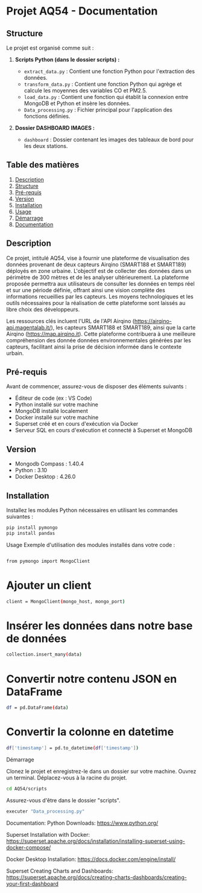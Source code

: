 # Projet AQ54 - Documentation

## Structure

Le projet est organisé comme suit :

1. **Scripts Python (dans le dossier scripts) :**
   - `extract_data.py` : Contient une fonction Python pour l'extraction des données.
   - `transform_data.py` : Contient une fonction Python qui agrège et calcule les moyennes des variables CO et PM2.5.
   - `load_data.py` : Contient une fonction qui établit la connexion entre MongoDB et Python et insère les données.
   - `Data_processing.py` : Fichier principal pour l'application des fonctions définies.

2. **Dossier DASHBOARD IMAGES :**
   - `dashboard` : Dossier contenant les images des tableaux de bord pour les deux stations.



## Table des matières
1. [Description](#description)
2. [Structure](#structure)
3. [Pré-requis](#pré-requis)
4. [Version](#version)
5. [Installation](#installation)
6. [Usage](#usage)
7. [Démarrage](#démarrage)
8. [Documentation](#documentation)

## Description
Ce projet, intitulé AQ54, vise à fournir une plateforme de visualisation des données provenant de deux capteurs Airqino (SMART188 et SMART189) déployés en zone urbaine. 
L'objectif est de collecter des données dans un périmètre de 300 mètres et de les analyser ultérieurement.
La plateforme proposée permettra aux utilisateurs de consulter les données en temps réel et sur une période définie, offrant ainsi une vision complète des informations recueillies par les capteurs. 
Les moyens technologiques et les outils nécessaires pour la réalisation de cette plateforme sont laissés au libre choix des développeurs.

Les ressources clés incluent l'URL de l'API Airqino (https://airqino-api.magentalab.it/), les capteurs SMART188 et SMART189, ainsi que la carte Airqino (https://map.airqino.it).
Cette plateforme contribuera à une meilleure compréhension des donnée
données environnementales générées par les capteurs, facilitant ainsi la prise de décision informée dans le contexte urbain.

## Pré-requis

Avant de commencer, assurez-vous de disposer des éléments suivants :
- Éditeur de code (ex : VS Code)
- Python installé sur votre machine
- MongoDB installé localement
- Docker installé sur votre machine
- Superset créé et en cours d'exécution via Docker
- Serveur SQL en cours d'exécution et connecté à Superset et MongoDB

## Version

- Mongodb Compass : 1.40.4
- Python : 3.10
- Docker Desktop : 4.26.0

## Installation

Installez les modules Python nécessaires en utilisant les commandes suivantes :
```bash
pip install pymongo
pip install pandas
```

Usage
Exemple d'utilisation des modules installés dans votre code :
```bash             

from pymongo import MongoClient
```
# Ajouter un client
```bash 
client = MongoClient(mongo_host, mongo_port)
```
# Insérer les données dans notre base de données
```bash 
collection.insert_many(data)

```

# Convertir notre contenu JSON en DataFrame
```bash 
df = pd.DataFrame(data)
```
# Convertir la colonne en datetime
```bash 
df['timestamp'] = pd.to_datetime(df['timestamp'])
```
Démarrage

Clonez le projet et enregistrez-le dans un dossier sur votre machine.
Ouvrez un terminal.
Déplacez-vous à la racine du projet. 
```bash
cd AQ54/scripts
```
Assurez-vous d'être dans le dossier "scripts".

```bash
executer "Data_processing.py" 
```




Documentation:
Python Downloads: 
https://www.python.org/

Superset Installation with Docker:
https://superset.apache.org/docs/installation/installing-superset-using-docker-compose/

Docker Desktop Installation:
https://docs.docker.com/engine/install/

Superset Creating Charts and Dashboards:
https://superset.apache.org/docs/creating-charts-dashboards/creating-your-first-dashboard
